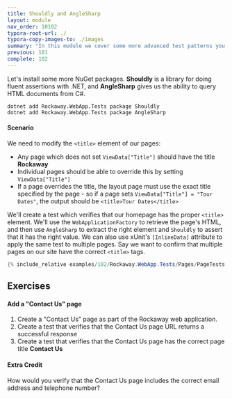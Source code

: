 ```yaml
---
title: Shouldly and AngleSharp
layout: module
nav_order: 10102
typora-root-url: ./
typora-copy-images-to: ./images
summary: "In this module we cover some more advanced test patterns you can use with the WebApplicationFactory, and two of my favourite NuGet packages - Shouldly and AngleSharp."
previous: 101
complete: 102
---
```


Let's install some more NuGet packages. **Shouldly** is a library for doing fluent assertions with .NET, and **AngleSharp** gives us the ability to query HTML documents from C#.

```
dotnet add Rockaway.WebApp.Tests package Shouldly
dotnet add Rockaway.WebApp.Tests package AngleSharp
```

#### Scenario

We need to modify the `<title>` element of our pages:

* Any page which does not set `ViewData["Title"]` should have the title **Rockaway**
* Individual pages should be able to override this by setting `ViewData["Title"]`
* If a page overrides the title, the layout page must use the exact title specified by the page - so if a page sets `ViewData["Title"] = "Tour Dates"`, the output should be `<title>Tour Dates</title>`

We'll create a test which verifies that our homepage has the proper `<title>` element. We'll use the `WebApplicationFactory` to retrieve the page's HTML, and then use `AngleSharp` to extract the right element and `Shouldly` to assert that it has the right value. We can also use xUnit's `[InlineData]` attribute to apply the same test to multiple pages. Say we want to confirm that multiple pages on our site have the correct `<title>` tags.

```csharp
{% include_relative examples/102/Rockaway.WebApp.Tests/Pages/PageTests.cs %}
```

## Exercises

#### Add a "Contact Us" page

1. Create a "Contact Us" page as part of the Rockaway web application.
2. Create a test that verifies that the Contact Us page URL returns a successful response
3. Create a test that verifies that the Contact Us page has the correct page title **Contact Us**

#### Extra Credit

How would you verify that the Contact Us page includes the correct email address and telephone number?




